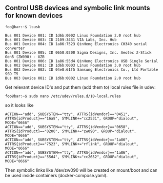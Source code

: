 ## Control USB devices and symbolic link mounts for known devices
```console
foo@bar:~$ lsusb
```
```console
Bus 001 Device 001: ID 1d6b:0002 Linux Foundation 2.0 root hub
Bus 001 Device 003: ID 2109:3431 VIA Labs, Inc. Hub
Bus 001 Device 004: ID 1a86:7523 QinHeng Electronics CH340 serial converter
Bus 001 Device 005: ID 0658:0200 Sigma Designs, Inc. Aeotec Z-Stick Gen5 (ZW090) - UZB
Bus 001 Device 006: ID 1a86:55d4 QinHeng Electronics USB Single Serial
Bus 002 Device 001: ID 1d6b:0003 Linux Foundation 3.0 root hub
Bus 002 Device 002: ID 04e8:61f5 Samsung Electronics Co., Ltd Portable SSD T5
Bus 003 Device 001: ID 1d6b:0002 Linux Foundation 2.0 root hub
```
Get relevant device ID's and put them (add them to) local rules file in udev:
```console
foo@bar:~$ sudo nano /etc/udev/rules.d/10-local.rules
```
so it looks like
```console
ACTION=="add", SUBSYSTEM=="tty", ATTRS{idVendor}=="0451", ATTRS{idProduct}=="16a8", SYMLINK+="cc2531", GROUP="dialout", MODE="0666"
ACTION=="add", SUBSYSTEM=="tty", ATTRS{idVendor}=="0658", ATTRS{idProduct}=="0200", SYMLINK+="zw090", GROUP="dialout", MODE="0666"
ACTION=="add", SUBSYSTEM=="tty", ATTRS{idVendor}=="1a86", ATTRS{idProduct}=="7523", SYMLINK+="rflink", GROUP="dialout", MODE="0666"
ACTION=="add", SUBSYSTEM=="tty", ATTRS{idVendor}=="1a86", ATTRS{idProduct}=="55d4", SYMLINK+="cc2652", GROUP="dialout", MODE="0666"
```
Then symbolic links like /dev/zw090 will be created on mount/boot and can be used inside containers (docker-compose.yaml).
